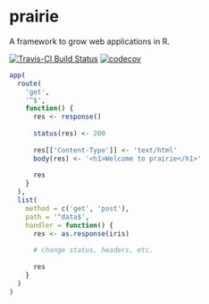 # prairie
A framework to grow web applications in R.

[![Travis-CI Build Status](https://travis-ci.org/nteetor/prairie.svg?branch=master)](https://travis-ci.org/nteetor/prairie) [![codecov](https://img.shields.io/codecov/c/github/nteetor/prairie.svg)](https://codecov.io/github/nteetor/prairie)

```R
app(
  route(
    'get',
    '^$',
    function() {
      res <- response()
      
      status(res) <- 200
      
      res[['Content-Type']] <- 'text/html'
      body(res) <- '<h1>Welcome to prairie</h1>'
      
      res
    }
  ),
  list(
    method = c('get', 'post'),
    path = '^data$',
    handler = function() {
      res <- as.response(iris)
      
      # change status, headers, etc.
      
      res
    }
  )
)
```
